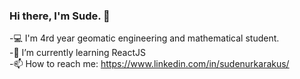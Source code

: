 ### Hi there, I'm Sude. 👋

-💻 I'm 4rd year geomatic engineering and mathematical student.</br>
-🌱 I’m currently learning ReactJS </br>
-📫 How to reach me: https://www.linkedin.com/in/sudenurkarakus/
